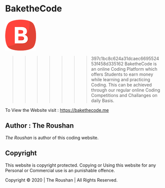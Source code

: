 # BaketheCode
![](img/small-logo.png)
>>>>>>> 397c1bc8c624a31dcaec669552453f458d335162
BaketheCode is an online Coding Platform which offers Students to earn money while learning and practicing Coding. This can be achieved through our regular online Coding Competitions and Challanges on daily Basis.

To View the Website visit : https://bakethecode.me

## Author : The Roushan
*The Roushan* is author of this coding website.

## Copyright
This website is copyright protected. Copying or Using this website for any Personal or Commercial use is an punishable offence.

Copyright &copy; 2020 | The Roushan | All Rights Reserved.
